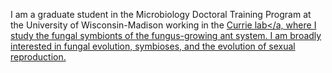 I am a graduate student in the Microbiology Doctoral Training Program at the University of Wisconsin-Madison working in the <a href="https://currielab.wisc.edu/" target="_blank">Currie lab</a, where I study the fungal symbionts of the fungus-growing ant system. I am broadly interested in fungal evolution, symbioses, and the evolution of sexual reproduction. 
